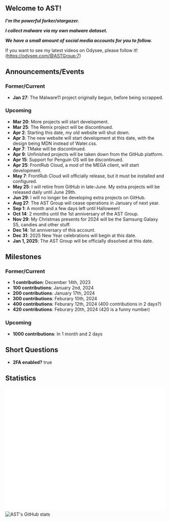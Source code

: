 ## Welcome to AST!

**_I'm the powerful forker/stargazer._**

**_I collect malware via my own malware dataset._**

**_We have a small amount of social media accounts for you to follow._**


If you want to see my latest videos on Odysee, please follow it! (<https://odysee.com/@ASTGroup:7>)

## Announcements/Events
### Former/Current
* **Jan 27**: The Malware11 project originally begun, before being scrapped.<br/>
### Upcoming
* **Mar 20**: More projects will start development.<br/>
* **Mar 25**: The Remix project will be discontinued.<br/>
* **Apr 2**: Starting this date, my old website will shut down.<br/>
* **Apr 3**: The new website will start development at this date, with the design being MDN instead of Water.css.<br/>
* **Apr 7**: TMake will be discontinued.<br/>
* **Apr 9**: Unfinished projects will be taken down from the GitHub platform.<br/>
* **Apr 15**: Support for Penguin OS will be discontinued.<br/>
* **Apr 25**: FrontRub Cloud, a mod of the MEGA client, will start development.<br/>
* **May 7**: FrontRub Cloud will officially release, but it must be installed and configured.<br/>
* **May 25**: I will retire from GitHub in late-June. My extra projects will be released daily until June 29th.<br/>
* **Jun 29**: I will no longer be developing extra projects on GitHub.<br/>
* **Aug 27**: The AST Group will cease operations in January of next year.
* **Sep 1**: A month and a few days left until Halloween!<br/>
* **Oct 14**: 2 months until the 1st anniversary of the AST Group.<br/>
* **Nov 29**: My Christmas presents for 2024 will be the Samsung Galaxy S5, candies and other stuff.<br/>
* **Dec 14**: 1st anniversary of this account.<br/>
* **Dec 31**: 2025 New Year celebrations will begin at this date.<br/>
* **Jan 1, 2025**: The AST Group will be officially dissolved at this date.

## Milestones
### Former/Current
* **1 contribution**: December 14th, 2023 <br/>
* **100 contributions**: January 2nd, 2024 <br/>
* **200 contributions**: January 17th, 2024 <br/>
* **300 contributions**: Feburary 10th, 2024 <br/>
* **400 contributions**: Feburary 12th, 2024 (400 contributions in 2 days?) <br/>
* **420 contributions**: Feburary 20th, 2024 (420 is a funny number) <br/>
### Upcoming
* **1000 contributions**: In 1 month and 2 days <br/>

## Short Questions
* **2FA enabled?** true

## Statistics
![Metrics](/github-metrics.svg)
![AST's GitHub stats](https://github-readme-stats.vercel.app/api?username=angelotrabuco2013\&show_icons=true\&show=reviews,discussions_started,discussions_answered,prs_merged,prs_merged_percentage)
